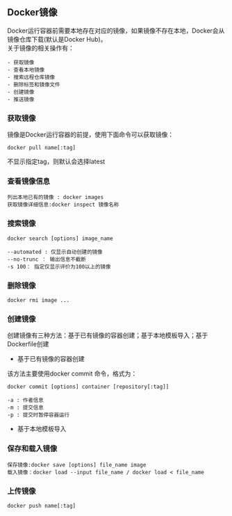 ## Docker镜像

Docker运行容器前需要本地存在对应的镜像，如果镜像不存在本地，Docker会从镜像仓库下载(默认是Docker Hub)。  
关于镜像的相关操作有：

	- 获取镜像
	- 查看本地镜像
	- 搜索远程仓库镜像
	- 删除标签和镜像文件
	- 创建镜像
	- 推送镜像

### 获取镜像

镜像是Docker运行容器的前提，使用下面命令可以获取镜像：

	docker pull name[:tag]

不显示指定tag，则默认会选择latest

### 查看镜像信息

	列出本地已有的镜像 : docker images
	获取镜像详细信息:docker inspect 镜像名称

### 搜索镜像

	docker search [options] image_name

	--automated : 仅显示自动创建的镜像
	--no-trunc ： 输出信息不截断
	-s 100： 指定仅显示评价为100以上的镜像

### 删除镜像

	docker rmi image ...

### 创建镜像

创建镜像有三种方法：基于已有镜像的容器创建；基于本地模板导入；基于Dockerfile创建

- 基于已有镜像的容器创建

该方法主要使用docker commit 命令，格式为：

	docker commit [options] container [repository[:tag]]

	-a : 作者信息
	-m : 提交信息
	-p : 提交时暂停容器运行

- 基于本地模板导入


### 保存和载入镜像

	保存镜像:docker save [options] file_name image
	载入镜像：docker load --input file_name / docker load < file_name


### 上传镜像

	docker push name[:tag]